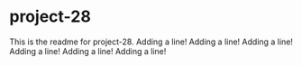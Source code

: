 # project-28

This is the readme for project-28.
Adding a line!
Adding a line!
Adding a line!
Adding a line!
Adding a line!
Adding a line!
